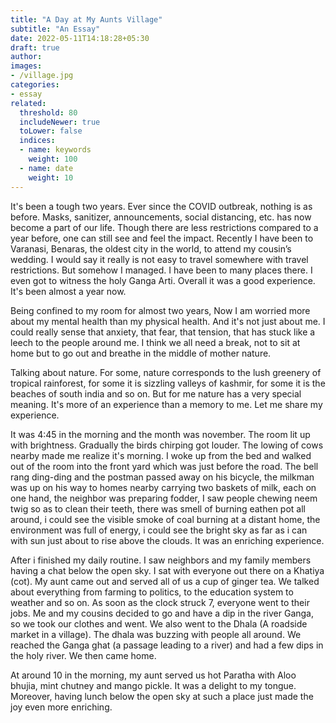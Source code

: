 ```yaml
---
title: "A Day at My Aunts Village"
subtitle: "An Essay"
date: 2022-05-11T14:18:28+05:30
draft: true
author:
images:
- /village.jpg
categories:
- essay
related:
  threshold: 80
  includeNewer: true
  toLower: false
  indices:
  - name: keywords
    weight: 100
  - name: date
    weight: 10
---
```


It's been a tough two years. Ever since the COVID outbreak, nothing is as before. Masks, sanitizer, announcements, social distancing, etc. has now become a part of our life. Though there are less restrictions compared to a year before, one can still see and feel the impact. Recently I have been to Varanasi, Benaras, the oldest city in the world, to attend my cousin’s wedding. I would say it really is not easy to travel somewhere with travel restrictions. But somehow I managed. I have been to many places there. I even got to witness the holy Ganga Arti. Overall it was a good experience. It's been almost a year now.

Being confined to my room for almost two years, Now I am worried more about my mental health than my physical health. And it's not just about me. I could really sense that anxiety, that fear, that tension, that has stuck like a leech to the people around me. I think we all need a break, not to sit at home but to go out and breathe in the middle of mother nature.

Talking about nature. For some, nature corresponds to the lush greenery of tropical rainforest, for some it is sizzling valleys of kashmir, for some it is the beaches of south india and so on. But for me nature has a very special meaning. It's more of an experience than a memory to me. Let me share my experience.

It was 4:45 in the morning and the month was november. The room lit up with brightness. Gradually the birds chirping got louder. The lowing of cows nearby made me realize it's morning. I woke up from the bed and walked out of the room into the front yard which was just before the road. The bell rang ding-ding and the postman passed away on his bicycle, the milkman was up on his way to homes nearby carrying two baskets of milk, each on one hand, the neighbor was preparing fodder, I saw people chewing neem twig so as to clean their teeth, there was smell of burning eathen pot all around, i could see the visible smoke of coal burning at a distant home, the environment was full of energy, i could see the bright sky as far as i can  with sun just about to rise above the clouds. It was an enriching experience.

After i finished my daily routine. I saw neighbors and my family members having a chat below the open sky. I sat with everyone out there on a Khatiya (cot). My aunt came out and served all of us  a cup of ginger tea. We talked about everything from farming to politics, to the education system to weather and so on. As soon as the clock struck 7, everyone went to their jobs. Me and my cousins decided to go and have a dip in the river Ganga, so we took our clothes and went. We also went to the Dhala (A roadside market in a village). The dhala was buzzing with people all around. We reached the Ganga ghat (a passage leading to a river) and had a few dips in the holy river. We then came home.

At around 10 in the morning, my aunt served us hot Paratha with Aloo bhujia, mint chutney and mango pickle. It was a delight to my tongue. Moreover, having lunch below the open sky at such a place just made the joy even more enriching.



